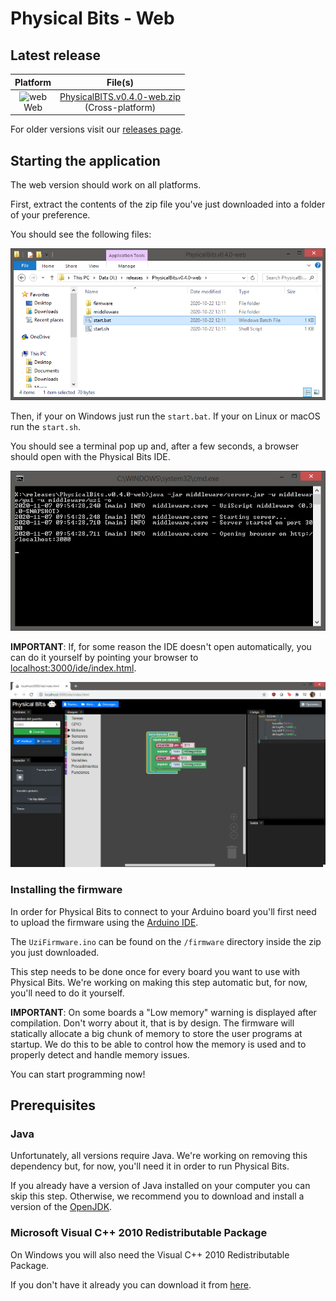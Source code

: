 # Physical Bits - Web

## Latest release

| Platform | File(s) |
| :---: |:---:|
| ![web](https://gira.github.io/PhysicalBits/img/browsers.png)<br>Web | [PhysicalBITS.v0.4.0-web.zip](https://github.com/GIRA/PhysicalBits/releases/download/v0.4.0/PhysicalBITS.v0.4.0-web.zip) <br> (Cross-platform)|

For older versions visit our [releases page](https://github.com/GIRA/PhysicalBits/releases).

## Starting the application

The web version should work on all platforms.

First, extract the contents of the zip file you've just downloaded into a folder of your preference.

You should see the following files:

![start_web.1](../img/start_web.1.png)

Then, if your on Windows just run the `start.bat`. If your on Linux or macOS run the `start.sh`.

You should see a terminal pop up and, after a few seconds, a browser should open with the Physical Bits IDE.

![start_web.2](../img/start_web.2.png)

__IMPORTANT__: If, for some reason the IDE doesn't open automatically, you can do it yourself by pointing your browser to [localhost:3000/ide/index.html](http://localhost:3000/ide/index.html).

![start_web.3](../img/start_web.3.png)

### Installing the firmware

In order for Physical Bits to connect to your Arduino board you'll first need to upload the firmware using the [Arduino IDE](https://www.arduino.cc/en/Main/Software).

The `UziFirmware.ino` can be found on the `/firmware` directory inside the zip you just downloaded.

This step needs to be done once for every board you want to use with Physical Bits. We're working on making this step automatic but, for now, you'll need to do it yourself.

__IMPORTANT__: On some boards a "Low memory" warning is displayed after compilation. Don't worry about it, that is by design. The firmware will statically allocate a big chunk of memory to store the user programs at startup. We do this to be able to control how the memory is used and to properly detect and handle memory issues.

You can start programming now!

## Prerequisites

### Java

Unfortunately, all versions require Java. We're working on removing this dependency but, for now, you'll need it in order to run Physical Bits.

If you already have a version of Java installed on your computer you can skip this step. Otherwise, we recommend you to download and install a version of the [OpenJDK](https://openjdk.java.net/).

### Microsoft Visual C++ 2010 Redistributable Package

On Windows you will also need the Visual C++ 2010 Redistributable Package.

If you don't have it already you can download it from [here](https://www.microsoft.com/en-US/download/details.aspx?id=14632).
